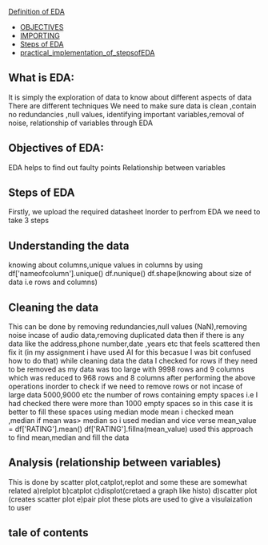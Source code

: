 
 [Definition of EDA](#EDA)
- [OBJECTIVES](#objectives)
- [IMPORTING](#import)
- [Steps of EDA](#StepsofEDA)
- [practical_implementation_of_stepsofEDA](#[practical_implementation_of_stepsofEDA)

## What is EDA:
It is simply the exploration of data to know about different aspects of data 
There are different techniques 
We need to make sure data is clean ,contain no redundancies ,null values, identifying important variables,removal of noise, relationship of variables through EDA

## Objectives of EDA:
EDA helps to find out faulty points 
Relationship between variables

## Steps of EDA
Firstly, we upload the required datasheet
Inorder to perfrom EDA we need to take 3 steps 

## Understanding the data
knowing about columns,unique values in columns by using 
df['nameofcolumn'].unique()
df.nunique()
df.shape(knowing about size of data i.e rows and columns)


## Cleaning the data 
This can be done by removing redundancies,null values (NaN),removing noise incase of audio data,removing duplicated data
then if there is any data like the address,phone number,date ,years etc that feels scattered then fix it 
(in my assignment i have used AI for this becasue I was bit confused how to do that)
while cleaning data the data I checked for rows if they need to be removed as my data was too large with 9998 rows and 9 columns which was reduced to 968 rows and 8 columns 
after performing the above operations
inorder to check if we need to remove rows or not incase of large data 5000,9000 etc the number of rows containing empty spaces i.e I had checked there were more than
1000 empty spaces so in this case it is better to fill these spaces using median mode mean 
i checked mean ,median if mean was> median so i used median and vice verse
mean_value = df['RATING'].mean()
df['RATING'].fillna(mean_value) used this approach to find mean,median and fill the data 

## Analysis (relationship between variables)
This is done by scatter plot,catplot,replot and some these are somewhat related 
a)relplot 
b)catplot
c)displot(cretaed a graph like histo)
d)scatter plot (creates scatter plot
e)pair plot
these plots are used to give a visulaization to user
## tale of contents
